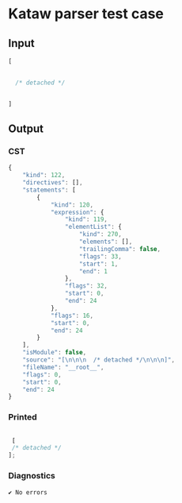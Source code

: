 # Kataw parser test case

## Input

`````js
[


  /* detached */


]
`````

## Output

### CST

```javascript
{
    "kind": 122,
    "directives": [],
    "statements": [
        {
            "kind": 120,
            "expression": {
                "kind": 119,
                "elementList": {
                    "kind": 270,
                    "elements": [],
                    "trailingComma": false,
                    "flags": 33,
                    "start": 1,
                    "end": 1
                },
                "flags": 32,
                "start": 0,
                "end": 24
            },
            "flags": 16,
            "start": 0,
            "end": 24
        }
    ],
    "isModule": false,
    "source": "[\n\n\n  /* detached */\n\n\n]",
    "fileName": "__root__",
    "flags": 0,
    "start": 0,
    "end": 24
}
```

### Printed

```javascript

 [
 /* detached */
]; 
```

### Diagnostics

```javascript
✔ No errors
```

